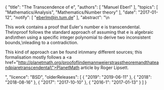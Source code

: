{
    "title": "The Transcendence of e",
    "authors": [
        "Manuel Eberl"
    ],
    "topics": [
        "Mathematics/Analysis",
        "Mathematics/Number theory"
    ],
    "date": "2017-01-12",
    "notify": [
        "eberlm@in.tum.de"
    ],
    "abstract": "\n<p>This work contains a proof that Euler's number e is transcendental. The\nproof follows the standard approach of assuming that e is algebraic and\nthen using a specific integer polynomial to derive two inconsistent bounds,\nleading to a contradiction.</p> <p>This kind of approach can be found in\nmany different sources; this formalisation mostly follows a <a  href=\"http://planetmath.org/proofoflindemannweierstrasstheoremandthateandpiaretranscendental\">PlanetMath article</a> by Roger Lipsett.</p>",
    "licence": "BSD",
    "olderReleases": [
        {
            "2019": "2019-06-11"
        },
        {
            "2018": "2018-08-16"
        },
        {
            "2017": "2017-10-10"
        },
        {
            "2016-1": "2017-01-13"
        }
    ]
}
